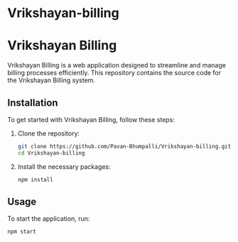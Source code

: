 # Vrikshayan-billing
# Vrikshayan Billing

Vrikshayan Billing is a web application designed to streamline and manage billing processes efficiently. This repository contains the source code for the Vrikshayan Billing system.


## Installation

To get started with Vrikshayan Billing, follow these steps:

1. Clone the repository:

    ```bash
    git clone https://github.com/Pavan-Bhumpalli/Vrikshayan-billing.git
    cd Vrikshayan-billing
    ```

2. Install the necessary packages:

    ```bash
    npm install
    ```

## Usage

To start the application, run:

```bash
npm start
